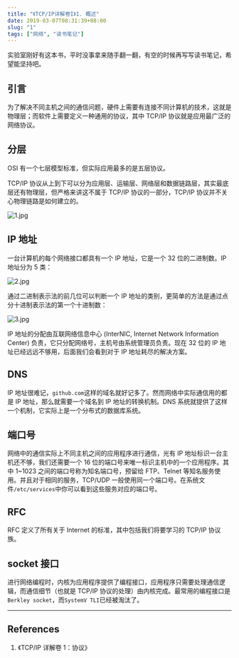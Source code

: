 ```yaml
---
title: "《TCP/IP详解卷I》1. 概述"
date: 2019-03-07T08:31:39+08:00
slug: "1"
tags: ["网络", "读书笔记"]
---
```


实验室刚好有这本书，平时没事拿来随手翻一翻，有空的时候再写写读书笔记，希望能坚持吧。
<!--more-->

## 引言

为了解决不同主机之间的通信问题，硬件上需要有连接不同计算机的技术，这就是物理层；而软件上需要定义一种通用的协议，其中 TCP/IP 协议就是应用最广泛的网络协议。

## 分层

OSI 有一个七层模型标准，但实际应用最多的是五层协议。

TCP/IP 协议从上到下可以分为应用层、运输层、网络层和数据链路层，其实最底层还有物理层，但严格来讲这不属于 TCP/IP 协议的一部分，TCP/IP 协议并不关心物理链路是如何建立的。

![1.jpg](1.jpg)

## IP 地址

一台计算机的每个网络接口都具有一个 IP 地址，它是一个 32 位的二进制数。IP 地址分为 5 类：

![2.jpg](2.jpg)

通过二进制表示法的前几位可以判断一个 IP 地址的类别，更简单的方法是通过点分十进制表示法的第一个十进制数：

![3.jpg](3.jpg)

IP 地址的分配由互联网络信息中心 (InterNIC, Internet Network Information Center) 负责，它只分配网络号，主机号由系统管理员负责。现在 32 位的 IP 地址已经远远不够用，后面我们会看到对于 IP 地址耗尽的解决方案。

## DNS

IP 地址很难记，`github.com`这样的域名就好记多了。然而网络中实际通信用的都是 IP 地址，那么就需要一个域名到 IP 地址的转换机制。DNS 系统就提供了这样一个机制，它实际上是一个分布式的数据库系统。

## 端口号

网络中的通信实际上不同主机之间的应用程序进行通信，光有 IP 地址标识一台主机还不够，我们还需要一个 16 位的端口号来唯一标识主机中的一个应用程序。其中 1~1023 之间的端口号称为知名端口号，预留给 FTP、Telnet 等知名服务使用。并且对于相同的服务，TCP/UDP 一般使用同一个端口号。在系统文件`/etc/services`中你可以看到这些服务对应的端口号。

## RFC

RFC 定义了所有关于 Internet 的标准，其中包括我们将要学习的 TCP/IP 协议族。

## socket 接口

进行网络编程时，内核为应用程序提供了编程接口，应用程序只需要处理通信逻辑，而通信细节（也就是 TCP/IP 协议的处理）由内核完成。最常用的编程接口是`Berkley socket`，而`SystemV TLI`已经被淘汰了。

---

## References

1. 《TCP/IP 详解卷 1：协议》
